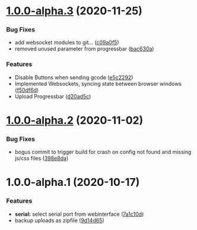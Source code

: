 # [1.0.0-alpha.3](https://r.dre.li/henne/pidnc/compare/v1.0.0-alpha.2...v1.0.0-alpha.3) (2020-11-25)


### Bug Fixes

* add websocket modules to git... ([c09a0f5](https://r.dre.li/henne/pidnc/commit/c09a0f5612558c60d264b6b58ed8bdd8ca6499f7))
* removed unused parameter from progressbar ([bac630a](https://r.dre.li/henne/pidnc/commit/bac630a8ac2c281626d6ff84c02f78cebfc187fe))


### Features

* Disable Buttons when sending gcode ([e5c2292](https://r.dre.li/henne/pidnc/commit/e5c22922bcc026021705c2157c226cea7a99da07))
* Implemented Websockets, syncing state between browser windows ([f50df6d](https://r.dre.li/henne/pidnc/commit/f50df6da8ca23e4f1e4a7507b38c52e13ecb8c0e))
* Upload Progressbar ([d20ad5c](https://r.dre.li/henne/pidnc/commit/d20ad5c10040bfdbd681e47a42bca515801168dd))

# [1.0.0-alpha.2](https://r.dre.li/henne/pidnc/compare/v1.0.0-alpha.1...v1.0.0-alpha.2) (2020-11-02)


### Bug Fixes

* bogus commit to trigger build for crash on config not found and missing js/css files ([398e8da](https://r.dre.li/henne/pidnc/commit/398e8daf9499ee41794a2023aa0c981f7529321f))

# 1.0.0-alpha.1 (2020-10-17)


### Features

* **serial:** select serial port from webinterface ([7a1c10d](https://r.dre.li/henne/pidnc/commit/7a1c10dc3b26516bb8c6dea4e861b51fcdf04b1b))
* backup uploads as zipfile ([9d14d65](https://r.dre.li/henne/pidnc/commit/9d14d650cc87c060881421a8d776f50b121d94ec))

